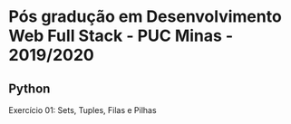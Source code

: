 # Pós gradução em Desenvolvimento Web Full Stack - PUC Minas - 2019/2020

## Python

Exercício 01: Sets, Tuples, Filas e Pilhas